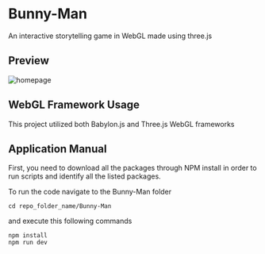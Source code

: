 # Bunny-Man
An interactive storytelling game in WebGL made using three.js

## Preview
![homepage](https://user-images.githubusercontent.com/55392495/150042825-0a8848f9-75f7-4c6e-b272-57b1ada9b827.gif)

## WebGL Framework Usage
This project utilized both Babylon.js and Three.js WebGL frameworks 

## Application Manual
First, you need to download all the packages through NPM install in order to run scripts and identify all the listed packages. 

To run the code navigate to the Bunny-Man folder 
```` 
cd repo_folder_name/Bunny-Man 
````

and execute this following commands
```` 
npm install
npm run dev
````
